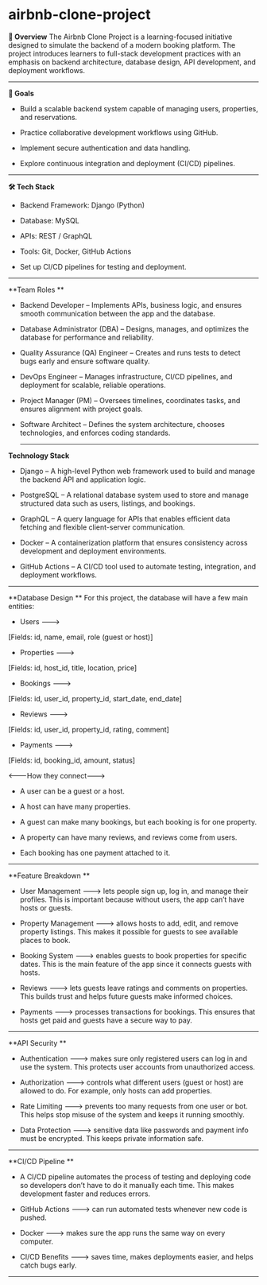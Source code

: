 # airbnb-clone-project
**📌 Overview**
The Airbnb Clone Project is a learning-focused initiative designed to simulate the backend of a modern booking platform. The project introduces learners to full-stack development practices with an emphasis on backend architecture, database design, API development, and deployment workflows.

---

**🎯 Goals**
- Build a scalable backend system capable of managing users, properties, and reservations.

- Practice collaborative development workflows using GitHub.

- Implement secure authentication and data handling.

- Explore continuous integration and deployment (CI/CD) pipelines.

---

**🛠️ Tech Stack**

- Backend Framework: Django (Python)

- Database: MySQL

- APIs: REST / GraphQL

- Tools: Git, Docker, GitHub Actions

- Set up CI/CD pipelines for testing and deployment.

---

**Team Roles
**
- Backend Developer – Implements APIs, business logic, and ensures smooth communication between the app and the database.

- Database Administrator (DBA) – Designs, manages, and optimizes the database for performance and reliability.

- Quality Assurance (QA) Engineer – Creates and runs tests to detect bugs early and ensure software quality.

- DevOps Engineer – Manages infrastructure, CI/CD pipelines, and deployment for scalable, reliable operations.

- Project Manager (PM) – Oversees timelines, coordinates tasks, and ensures alignment with project goals.

- Software Architect – Defines the system architecture, chooses technologies, and enforces coding standards.

  ---

**Technology Stack**

- Django – A high-level Python web framework used to build and manage the backend API and application logic.

- PostgreSQL – A relational database system used to store and manage structured data such as users, listings, and bookings.

- GraphQL – A query language for APIs that enables efficient data fetching and flexible client-server communication.

- Docker – A containerization platform that ensures consistency across development and deployment environments.

- GitHub Actions – A CI/CD tool used to automate testing, integration, and deployment workflows.

---
**Database Design
**
For this project, the database will have a few main entities:

- Users --->

 [Fields: id, name, email, role (guest or host)]

- Properties --->

[Fields: id, host_id, title, location, price]

- Bookings --->

[Fields: id, user_id, property_id, start_date, end_date]

- Reviews --->

[Fields: id, user_id, property_id, rating, comment]

- Payments --->

[Fields: id, booking_id, amount, status]

<---How they connect--->

- A user can be a guest or a host.

- A host can have many properties.

- A guest can make many bookings, but each booking is for one property.

- A property can have many reviews, and reviews come from users.

- Each booking has one payment attached to it.

---
**Feature Breakdown
**
- User Management ---> lets people sign up, log in, and manage their profiles. This is important because without users, the app can’t have hosts or guests.

- Property Management ---> allows hosts to add, edit, and remove property listings. This makes it possible for guests to see available places to book.

- Booking System ---> enables guests to book properties for specific dates. This is the main feature of the app since it connects guests with hosts.

- Reviews ---> lets guests leave ratings and comments on properties. This builds trust and helps future guests make informed choices.

- Payments ---> processes transactions for bookings. This ensures that hosts get paid and guests have a secure way to pay.
---
**API Security
**
- Authentication ---> makes sure only registered users can log in and use the system. This protects user accounts from unauthorized access.

- Authorization ---> controls what different users (guest or host) are allowed to do. For example, only hosts can add properties.

- Rate Limiting ---> prevents too many requests from one user or bot. This helps stop misuse of the system and keeps it running smoothly.

- Data Protection ---> sensitive data like passwords and payment info must be encrypted. This keeps private information safe.
---
**CI/CD Pipeline
**
- A CI/CD pipeline automates the process of testing and deploying code so developers don’t have to do it manually each time. This makes development faster and reduces errors.

- GitHub Actions ---> can run automated tests whenever new code is pushed.

- Docker ---> makes sure the app runs the same way on every computer.

- CI/CD Benefits ---> saves time, makes deployments easier, and helps catch bugs early.
---

